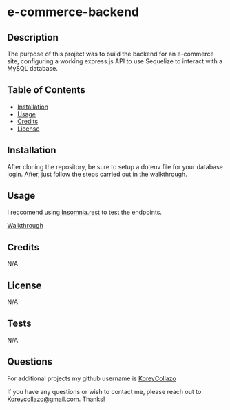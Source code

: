 # e-commerce-backend

## Description
The purpose of this project was to build the backend for an e-commerce site, configuring a working express.js API to use Sequelize to interact with a MySQL database.

## Table of Contents
  - [Installation](#installation)
  - [Usage](#usage)
  - [Credits](#credits)
  - [License](#license)
  
## Installation
After cloning the repository, be sure to setup a dotenv file for your database login. After, just follow the steps carried out in the walkthrough.

## Usage

I reccomend using [Insomnia.rest](https://insomnia.rest) to test the endpoints.

[Walkthrough](https://drive.google.com/file/d/1zGOKhqIHVuXB2EbLxYarrYZMLCvmd9Le/view?usp=sharing)

## Credits   

N/A
 
## License
 
N/A

## Tests

N/A

## Questions
For additional projects my github username is [KoreyCollazo](https://github.com/KoreyCollazo)

If you have any questions or wish to contact me, please reach out to Koreycollazo@gmail.com. Thanks!

